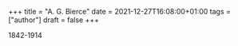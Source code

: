 +++
title = "A. G. Bierce"
date = 2021-12-27T16:08:00+01:00
tags = ["author"]
draft = false
+++

1842-1914
